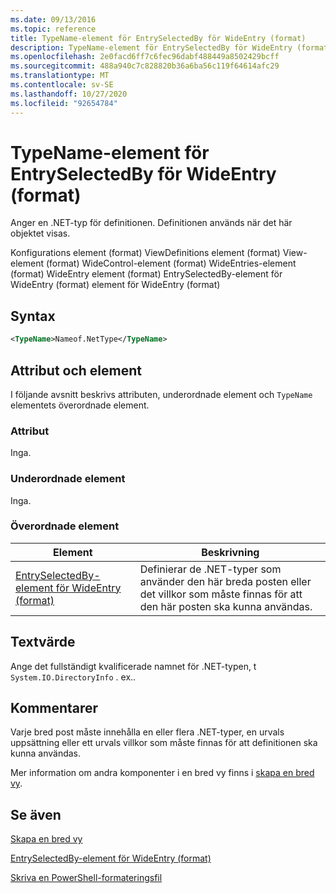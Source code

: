 ```yaml
---
ms.date: 09/13/2016
ms.topic: reference
title: TypeName-element för EntrySelectedBy för WideEntry (format)
description: TypeName-element för EntrySelectedBy för WideEntry (format)
ms.openlocfilehash: 2e0facd6ff7c6fec96dabf488449a8502429bcff
ms.sourcegitcommit: 488a940c7c828820b36a6ba56c119f64614afc29
ms.translationtype: MT
ms.contentlocale: sv-SE
ms.lasthandoff: 10/27/2020
ms.locfileid: "92654784"
---
```

# <a name="typename-element-for-entryselectedby-for-wideentry-format"></a>TypeName-element för EntrySelectedBy för WideEntry (format)

Anger en .NET-typ för definitionen. Definitionen används när det här objektet visas.

Konfigurations element (format) ViewDefinitions element (format) View-element (format) WideControl-element (format) WideEntries-element (format) WideEntry element (format) EntrySelectedBy-element för WideEntry (format) element för WideEntry (format)

## <a name="syntax"></a>Syntax

```xml
<TypeName>Nameof.NetType</TypeName>
```

## <a name="attributes-and-elements"></a>Attribut och element

I följande avsnitt beskrivs attributen, underordnade element och `TypeName` elementets överordnade element.

### <a name="attributes"></a>Attribut

Inga.

### <a name="child-elements"></a>Underordnade element

Inga.

### <a name="parent-elements"></a>Överordnade element

|Element|Beskrivning|
|-------------|-----------------|
|[EntrySelectedBy-element för WideEntry (format)](./entryselectedby-element-for-wideentry-format.md)|Definierar de .NET-typer som använder den här breda posten eller det villkor som måste finnas för att den här posten ska kunna användas.|

## <a name="text-value"></a>Textvärde

Ange det fullständigt kvalificerade namnet för .NET-typen, t `System.IO.DirectoryInfo` . ex..

## <a name="remarks"></a>Kommentarer

Varje bred post måste innehålla en eller flera .NET-typer, en urvals uppsättning eller ett urvals villkor som måste finnas för att definitionen ska kunna användas.

Mer information om andra komponenter i en bred vy finns i [skapa en bred vy](./creating-a-wide-view.md).

## <a name="see-also"></a>Se även

[Skapa en bred vy](./creating-a-wide-view.md)

[EntrySelectedBy-element för WideEntry (format)](./entryselectedby-element-for-wideentry-format.md)

[Skriva en PowerShell-formateringsfil](./writing-a-powershell-formatting-file.md)
